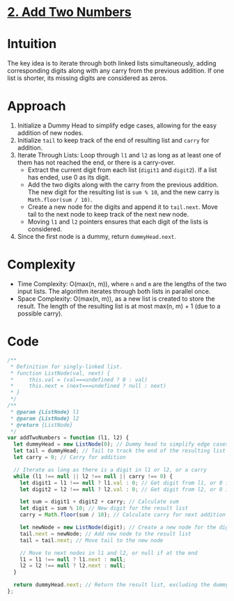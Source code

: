 # [2. Add Two Numbers](https://leetcode.com/problems/add-two-numbers/description/)

# Intuition

The key idea is to iterate through both linked lists simultaneously, adding corresponding digits along with any carry from the previous addition. If one list is shorter, its missing digits are considered as zeros.

# Approach

1.  Initialize a Dummy Head to simplify edge cases, allowing for the easy addition of new nodes.
2.  Initialize `tail` to keep track of the end of resulting list and `carry` for addition.
3.  Iterate Through Lists: Loop through `l1` and `l2` as long as at least one of them has not reached the end, or there is a carry-over.
    - Extract the current digit from each list (`digit1` and `digit2`). If a list has ended, use 0 as its digit.
    - Add the two digits along with the carry from the previous addition. The new digit for the resulting list is `sum % 10`, and the new carry is `Math.floor(sum / 10)`.
    - Create a new node for the digits and append it to `tail.next`. Move tail to the next node to keep track of the next new node.
    - Moving `l1` and `l2` pointers ensures that each digit of the lists is considered.
4.  Since the first node is a dummy, return `dummyHead.next`.

# Complexity

- Time Complexity: O(max(n, m)), where `n` and `m` are the lengths of the two input lists. The algorithm iterates through both lists in parallel once.
- Space Complexity: O(max(n, m)), as a new list is created to store the result. The length of the resulting list is at most max(n, m) + 1 (due to a possible carry).

# Code

```javascript
/**
 * Definition for singly-linked list.
 * function ListNode(val, next) {
 *     this.val = (val===undefined ? 0 : val)
 *     this.next = (next===undefined ? null : next)
 * }
 */
/**
 * @param {ListNode} l1
 * @param {ListNode} l2
 * @return {ListNode}
 */
var addTwoNumbers = function (l1, l2) {
  let dummyHead = new ListNode(0); // Dummy head to simplify edge cases
  let tail = dummyHead; // Tail to track the end of the resulting list
  let carry = 0; // Carry for addition

  // Iterate as long as there is a digit in l1 or l2, or a carry
  while (l1 !== null || l2 !== null || carry !== 0) {
    let digit1 = l1 !== null ? l1.val : 0; // Get digit from l1, or 0 if l1 is null
    let digit2 = l2 !== null ? l2.val : 0; // Get digit from l2, or 0 if l2 is null

    let sum = digit1 + digit2 + carry; // Calculate sum
    let digit = sum % 10; // New digit for the result list
    carry = Math.floor(sum / 10); // Calculate carry for next addition

    let newNode = new ListNode(digit); // Create a new node for the digit
    tail.next = newNode; // Add new node to the result list
    tail = tail.next; // Move tail to the new node

    // Move to next nodes in l1 and l2, or null if at the end
    l1 = l1 !== null ? l1.next : null;
    l2 = l2 !== null ? l2.next : null;
  }

  return dummyHead.next; // Return the result list, excluding the dummy head
};
```
